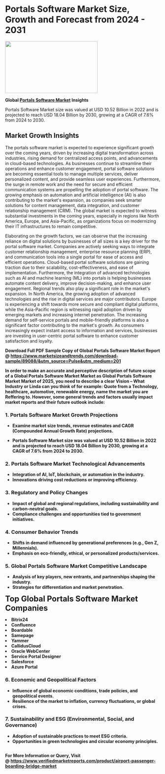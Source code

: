 <H1>Portals Software Market Size, Growth and Forecast from 2024 - 2031</H1><img class="aligncenter size-medium wp-image-584254" src="https://thirdeyenews.in/wp-content/uploads/2024/09/Global-Market-Research-300x168.jpeg" alt="" width="300" height="168" /><p><strong>Global&nbsp;<a href="https://www.marketsizeandtrends.com/download-sample/89088/&amp;utm_source=Pulse&amp;utm_medium=201">Portals Software Market</a> Insights</strong></p><p>Portals Software Market size was valued at USD 10.52 Billion in 2022 and is projected to reach USD 18.04 Billion by 2030, growing at a CAGR of 7.6% from 2024 to 2030.</p><p><h2>Market Growth Insights</h2> <p>The portals software market is expected to experience significant growth over the coming years, driven by increasing digital transformation across industries, rising demand for centralized access points, and advancements in cloud-based technologies. As businesses continue to streamline their operations and enhance customer engagement, portal software solutions are becoming essential tools to manage multiple services, deliver personalized content, and provide seamless user experiences. Furthermore, the surge in remote work and the need for secure and efficient communication systems are propelling the adoption of portal software. The growing emphasis on automation and artificial intelligence (AI) is also contributing to the market's expansion, as companies seek smarter solutions for content management, data integration, and customer relationship management (CRM). The global market is expected to witness substantial investments in the coming years, especially in regions like North America, Europe, and Asia-Pacific, as organizations focus on modernizing their IT infrastructures to remain competitive.</p> <p><strong></strong></p> <p>Elaborating on the growth factors, we can observe that the increasing reliance on digital solutions by businesses of all sizes is a key driver for the portal software market. Companies are actively seeking ways to integrate customer relationship management, enterprise resource planning (ERP), and communication tools into a single portal for ease of access and efficient operations. Cloud-based portal software solutions are gaining traction due to their scalability, cost-effectiveness, and ease of implementation. Furthermore, the integration of advanced technologies such as AI and machine learning (ML) into portals is helping businesses automate content delivery, improve decision-making, and enhance user engagement. Regional trends also play a significant role in the market's expansion. In North America, the growing adoption of advanced technologies and the rise in digital services are major contributors. Europe is experiencing a shift towards more secure and compliant digital platforms, while the Asia-Pacific region is witnessing rapid adoption driven by emerging markets and increasing internet penetration. The increasing demand for self-service portals and mobile-friendly platforms is also a significant factor contributing to the market's growth. As consumers increasingly expect instant access to information and services, businesses are investing in user-centric portal software to enhance customer satisfaction and loyalty.</p> <p><strong></p><p><span class=""><strong>Download Full PDF Sample Copy of Global Portals Software Market Report</strong> @ <a href="https://www.marketsizeandtrends.com/download-sample/89088/&amp;utm_source=Pulse&amp;utm_medium=201" target="_blank">https://www.marketsizeandtrends.com/download-sample/89088/&amp;utm_source=Pulse&amp;utm_medium=201</a></span></p><p>In order to make an accurate and perceptive description of future scope of a Global&nbsp;Portals Software Market Market as Global&nbsp;Portals Software Market Market of 2025, you need to describe a clear Vision &ndash; What Industry or Linda can you think of for example: Quote from a Technology, healthcare, automotive, renewable energy, name the market you are Reffering to. However, some general trends and factors usually impact market reports and their future outlook include:</p><h3>1.&nbsp;<strong>Portals Software Market Growth Projections</strong></h3><ul><li>Examine market size trends, revenue estimates and CAGR (Compounded Annual Growth Rate) projections.</li><li><p>Portals Software Market size was valued at USD 10.52 Billion in 2022 and is projected to reach USD 18.04 Billion by 2030, growing at a CAGR of 7.6% from 2024 to 2030.</p></li></ul><h3>2.&nbsp;<strong>Portals Software Market Technological Advancements</strong></h3><ul><li>Integration of AI, IoT, blockchain, or automation in the industry.</li><li>Innovations driving cost reductions or improving efficiency.</li></ul><h3>3.&nbsp;<strong>Regulatory and Policy Changes</strong></h3><ul><li>Impact of global and regional regulations, including sustainability and carbon-neutral goals.</li><li>Compliance challenges and opportunities tied to government initiatives.</li></ul><h3>4.&nbsp;<strong>Consumer Behavior Trends</strong></h3><ul><li>Shifts in demand influenced by generational preferences (e.g., Gen Z, Millennials).</li><li>Emphasis on eco-friendly, ethical, or personalized products/services.</li></ul><h3>5.&nbsp;<strong>Global Portals Software Market Competitive Landscape</strong></h3><ul><li>Analysis of key players, new entrants, and partnerships shaping the industry.</li><li>Strategies for differentiation and market penetration.</li></ul><p data-pm-slice="1 1 []"><span style="color: inherit; font-family: inherit; font-size: 25px;">Top Global Portals Software Market Companies</span></p><div class="" data-test-id=""><p><li>Bitrix24</li><li> Confluence</li><li> Boardable</li><li> Samepage</li><li> Yammer</li><li> CallidusCloud</li><li> Oracle WebCenter</li><li> Service Portal Designer</li><li> Salesforce</li><li> Azure Portal</li></p></div><h3>6.&nbsp;<strong>Economic and Geopolitical Factors</strong></h3><ul><li>Influence of global economic conditions, trade policies, and geopolitical events.</li><li>Resilience of the market to inflation, currency fluctuations, or global crises.</li></ul><h3>7.&nbsp;<strong>Sustainability and ESG (Environmental, Social, and Governance)</strong></h3><ul><li>Adoption of sustainable practices to meet ESG criteria.</li><li>Opportunities in green technologies and circular economy principles.</li></ul><h2><strong style="font-size: 14px;">For More Information or Query, Visit @&nbsp;</strong><a style="background-color: #ffffff; font-size: 14px;" href="https://www.marketsizeandtrends.com/report/portals-software-market/" target="_blank">https://www.verifiedmarketreports.com/product/airport-passenger-boarding-bridge-market</a></h2>